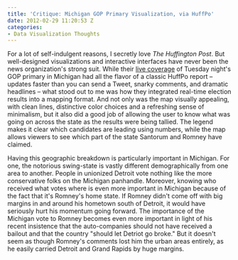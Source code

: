 ```yaml
---
title: 'Critique: Michigan GOP Primary Visualization, via HuffPo'
date: 2012-02-29 11:20:53 Z
categories:
- Data Visualization Thoughts
---
```


<p>For a lot of self-indulgent reasons, I secretly love <em>The Huffington Post</em>. But well-designed visualizations and interactive interfaces have never been the news organization's strong suit. While their <a href="http://www.huffingtonpost.com/2012/02/28/map-michigan-primary-2012-results_n_1307981.html">live coverage</a> of Tuesday night's GOP primary in Michigan had all the flavor of a classic HuffPo report – updates faster than you can send a Tweet, snarky comments, and dramatic headlines – what stood out to me was how they integrated real-time election results into a mapping format. And not only was the map visually appealing, with clean lines, distinctive color choices and a refreshing sense of minimalism, but it also did a good job of allowing the user to know what was going on across the state as the results were being tallied. The legend makes it clear which candidates are leading using numbers, while the map allows viewers to see which part of the state Santorum and Romney have claimed.</p>
<p>Having this geographic breakdown is particularly important in Michigan. For one, the notorious swing-state is vastly different demographically from one area to another. People in unionized Detroit vote nothing like the more conservative folks on the Michigan panhandle. Moreover, knowing who received what votes where is even more important in Michigan because of the fact that it's Romney's home state. If Romney didn't come off with big margins in and around his hometown south of Detroit, it would have seriously hurt his momentum going forward. The importance of the Michigan vote to Romney becomes even more important in light of his recent insistence that the auto-companies should not have received a bailout and that the country "should let Detriot go broke." But it doesn't seem as though Romney's comments lost him the urban areas entirely, as he easily carried Detroit and Grand Rapids by huge margins.</p>
